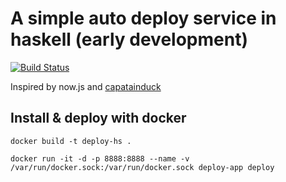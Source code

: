 # A simple auto deploy service in haskell (early development)

[![Build Status](https://travis-ci.org/epicallan/deploy.svg?branch=master)](https://travis-ci.org/epicallan/deploy)


Inspired by now.js and [capatainduck](https://github.com/githubsaturn/captainduckduck/issues)

## Install & deploy with docker

```
docker build -t deploy-hs .

docker run -it -d -p 8888:8888 --name -v /var/run/docker.sock:/var/run/docker.sock deploy-app deploy

```
